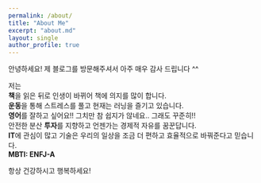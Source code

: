 ```yaml
---
permalink: /about/
title: "About Me"
excerpt: "about.md"
layout: single
author_profile: true
---
```


안녕하세요! 제 블로그를 방문해주셔서 아주 매우 감사 드립니다 ^^<br/>

저는<br/>
**책**을 읽은 뒤로 인생이 바뀌어 책에 의지를 많이 합니다.<br/>
**운동**을 통해 스트레스를 풀고 현재는 러닝을 즐기고 있습니다.<br/>
**영어**를 잘하고 싶어요!! 그치만 참 쉽지가 않네요.. 그래도 꾸준히!!<br/>
안전한 분산 **투자**를 지향하고 언젠가는 경제적 자유를 꿈꾼답니다.<br/>
**IT**에 관심이 많고 기술은 우리의 일상을 조금 더 편하고 효율적으로 바꿔준다고 믿습니다.<br/>
**MBTI: ENFJ-A**

항상 건강하시고 행복하세요!

